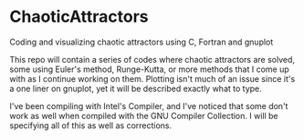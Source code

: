 # ChaoticAttractors
Coding and visualizing chaotic attractors using C, Fortran and gnuplot

This repo will contain a series of codes where chaotic attractors are solved, some using Euler's method, Runge-Kutta, or more methods that I come up with as I continue working on them. Plotting isn't much of an issue since it's a one liner on gnuplot, yet it will be described exactly what to type. 

I've been compiling with Intel's Compiler, and I've noticed that some don't work as well when compiled with the GNU Compiler Collection. I will be specifying all of this as well as corrections.
